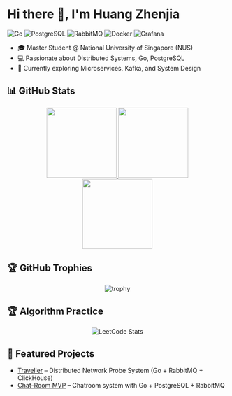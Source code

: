 # Hi there 👋, I'm Huang Zhenjia  
![Go](https://img.shields.io/badge/Go-00ADD8?logo=go&logoColor=white)
![PostgreSQL](https://img.shields.io/badge/PostgreSQL-316192?logo=postgresql&logoColor=white)
![RabbitMQ](https://img.shields.io/badge/RabbitMQ-FF6600?logo=rabbitmq&logoColor=white)
![Docker](https://img.shields.io/badge/Docker-2496ED?logo=docker&logoColor=white)
![Grafana](https://img.shields.io/badge/Grafana-F46800?logo=grafana&logoColor=white)

- 🎓 Master Student @ National University of Singapore (NUS)  
- 💻 Passionate about Distributed Systems, Go, PostgreSQL  
- 🌱 Currently exploring Microservices, Kafka, and System Design  

## 📊 GitHub Stats  

<div align="center">

  <a href="https://github.com/HZHENJ">
    <img height="160" src="https://github-readme-stats.vercel.app/api?username=HZHENJ&show_icons=true&theme=default&count_private=true&hide_border=true" />
  </a>
  <a href="https://github.com/HZHENJ">
    <img height="160" src="https://github-readme-stats.vercel.app/api/top-langs/?username=HZHENJ&layout=compact&theme=default&hide_border=true" />
  </a>
  
  <br/>
  
  <a href="https://github.com/HZHENJ">
    <img height="160" src="https://streak-stats.demolab.com?user=HZHENJ&theme=default&hide_border=true" />
  </a>

</div>

## 🏆 GitHub Trophies  

<div align="center">

![trophy](https://github-profile-trophy.vercel.app/?username=HZHENJ&theme=flat&column=6&margin-w=10&margin-h=10)

</div>

## 🏆 Algorithm Practice  

<div align="center">

![LeetCode Stats](https://leetcard.jacoblin.cool/HZHENJ?theme=unicorn&font=Noto%20Sans%20Lisu&site=cn)

</div>

## 🚀 Featured Projects  

- [Traveller](https://github.com/HZHENJ/traveller) – Distributed Network Probe System (Go + RabbitMQ + ClickHouse)  
- [Chat-Room MVP](https://github.com/HZHENJ/chat-room) – Chatroom system with Go + PostgreSQL + RabbitMQ  
